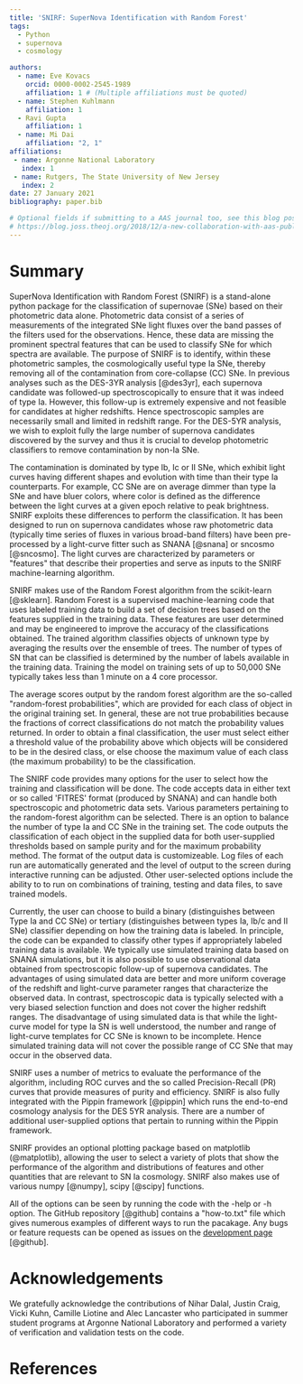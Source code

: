```yaml
---
title: 'SNIRF: SuperNova Identification with Random Forest'
tags:
  - Python
  - supernova
  - cosmology

authors:
  - name: Eve Kovacs
    orcid: 0000-0002-2545-1989
    affiliation: 1 # (Multiple affiliations must be quoted)
  - name: Stephen Kuhlmann
    affiliation: 1
  - Ravi Gupta
    affiliation: 1
  - name: Mi Dai
    affiliation: "2, 1"
affiliations:
 - name: Argonne National Laboratory
   index: 1
 - name: Rutgers, The State University of New Jersey
   index: 2
date: 27 January 2021
bibliography: paper.bib

# Optional fields if submitting to a AAS journal too, see this blog post:
# https://blog.joss.theoj.org/2018/12/a-new-collaboration-with-aas-publishing
---
```


# Summary

SuperNova Identification with Random Forest (SNIRF) is a stand-alone
python package for the classification of supernovae (SNe) based on their
photometric data alone. Photometric data consist of a series of measurements
of the integrated SNe light fluxes over the band passes of the filters used
for the observations. Hence, these data are missing the prominent spectral
features that can be used to classify SNe for which spectra are available.
The purpose of SNIRF is to identify, within these photometric samples, the
cosmologically useful type Ia SNe, thereby removing all of the
contamination from core-collapse (CC) SNe. In previous analyses
such as the DES-3YR analysis [@des3yr], each supernova candidate was
followed-up spectroscopically to ensure that it was indeed of type Ia.
However, this follow-up is extremely expensive and not feasible for
candidates at higher redshifts. Hence spectroscopic samples are
necessarily small and limited in redshift range.  For the DES-5YR
analysis, we wish to exploit fully the large number of supernova
candidates discovered by the survey and thus it is crucial to develop
photometric classifiers to remove contamination by non-Ia SNe.

The contamination is dominated by type Ib, Ic or II SNe, which
exhibit light curves having different shapes and evolution with time
than their type Ia counterparts. For example, CC SNe are on
average dimmer than type Ia SNe and have bluer colors, where
color is defined as the difference between the light curves at a given
epoch relative to peak brightness.  SNIRF exploits these differences
to perform the classification. It has been designed to run on
supernova candidates whose raw photometric data (typically time series
of fluxes in various broad-band filters) have been pre-processed by a
light-curve fitter such as SNANA [@snana] or sncosmo [@sncosmo]. The
light curves are characterized by parameters or "features" that
describe their properties and serve as inputs to the SNIRF
machine-learning algorithm.

SNIRF makes use of the Random Forest algorithm from the scikit-learn
[@sklearn]. Random Forest is a supervised machine-learning code that
uses labeled training data to build a set of decision trees based on
the features supplied in the training data. These features are user
determined and may be engineered to improve the accuracy of the
classifications obtained. The trained algorithm classifies objects of
unknown type by averaging the results over the ensemble of trees.  The
number of types of SN that can be classified is determined by the
number of labels available in the training data.  Training the model
on training sets of up to 50,000 SNe typically takes less than 1
minute on a 4 core processor.

The average scores output by the random forest algorithm are the
so-called "random-forest probabilities", which are provided for each
class of object in the original training set.  In general, these are
not true probabilities because the fractions of correct
classifications do not match the probability values returned. In order
to obtain a final classification, the user must select either a
threshold value of the probability above which objects will be
considered to be in the desired class, or else choose the maximum
value of each class (the maximum probability) to be the
classification.

The SNIRF code provides many options for the user to select how the
training and classification will be done. The code accepts data in
either text or so called 'FITRES' format (produced by SNANA) and can
handle both spectroscopic and photometric data sets.  Various
parameters pertaining to the random-forest algorithm can be selected.
There is an option to balance the number of type Ia and CC SNe in the
training set. The code outputs the classification of each object in
the supplied data for both user-supplied thresholds based on sample
purity and for the maximum probability method.  The format of the
output data is customizeable.  Log files of each run are automatically
generated and the level of output to the screen during interactive
running can be adjusted.  Other user-selected options include the
ability to to run on combinations of training, testing and data files,
to save trained models.

Currently, the user can choose to build a binary (distinguishes
between Type Ia and CC SNe) or tertiary (distinguishes between types
Ia, Ib/c and II SNe) classifier depending on how the training data is
labeled. In principle, the code can be expanded to classify other
types if appropriately labeled training data is available. We
typically use simulated training data based on SNANA simulations, but
it is also possible to use observational data obtained from
spectroscopic follow-up of supernova candidates. The advantages of
using simulated data are better and more uniform coverage of the
redshift and light-curve parameter ranges that characterize the
observed data. In contrast, spectroscopic data is typically selected
with a very biased selection function and does not cover the higher
redshift ranges. The disadvantage of using simulated data is that
while the light-curve model for type Ia SN is well understood, the
number and range of light-curve templates for CC SNe is known to be
incomplete. Hence simulated training data will not cover the possible
range of CC SNe that may occur in the observed data.

SNIRF uses a number of metrics to evaluate the performance of the
algorithm, including ROC curves and the so called Precision-Recall
(PR) curves that provide measures of purity and efficiency.
SNIRF is also fully integrated with the Pippin framework [@pippin] which
runs the end-to-end cosmology analysis for the DES 5YR analysis. There
are a number of additional user-supplied options that pertain to running within
the Pippin framework.

SNIRF provides an optional plotting package based on matplotlib
(@matplotlib), allowing the user to select a variety of plots that
show the performance of the algorithm and distributions of features
and other quantities that are relevant to SN Ia cosmology. SNIRF also
makes use of various numpy [@numpy], scipy [@scipy] functions.

All of the options can be seen by running the code with the -help or
-h option.  The GitHub repository [@github] contains a "how-to.txt"
file which gives numerous examples of different ways to run the
pacakage.  Any bugs or feature requests can be opened as issues on the
[development page](https://github.com/evevkovacs/ML-SN-Classifier) [@github].

# Acknowledgements
We gratefully acknowledge the contributions of Nihar Dalal, Justin
Craig, Vicki Kuhn, Camille Liotine and Alec Lancaster who participated
in summer student programs at Argonne National Laboratory and
performed a variety of verification and validation tests on the code.

# References
